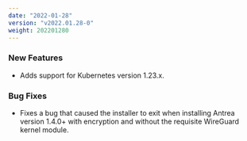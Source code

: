 ```yaml
---
date: "2022-01-28"
version: "v2022.01.28-0"
weight: 202201280
---
```


### <span class="label label-green">New Features</span>
- Adds support for Kubernetes version 1.23.x.

### <span class="label label-orange">Bug Fixes</span>
- Fixes a bug that caused the installer to exit when installing Antrea version 1.4.0+ with encryption and without the requisite WireGuard kernel module.
